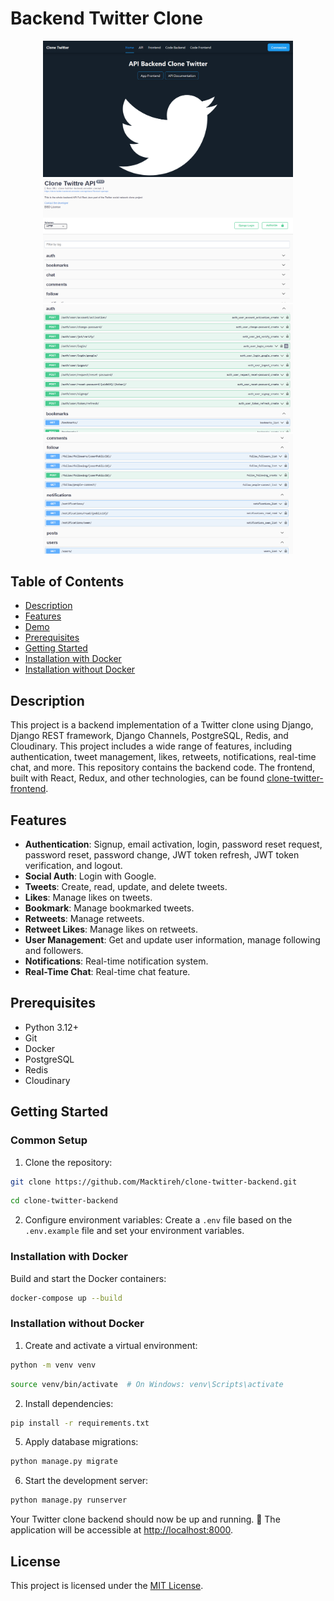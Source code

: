 # Backend Twitter Clone

<p align="center">
  <img src="https://raw.githubusercontent.com/Macktireh/Media/main/images/clone-twitter-back.png" alt="Home screen" width=400>
  <img src="https://raw.githubusercontent.com/Macktireh/Media/main/images/clone-twitter-api1.png" alt="Home screen" width=400>
  <img src="https://raw.githubusercontent.com/Macktireh/Media/main/images/clone-twitter-api2.png" alt="Home screen" width=400>
  <img src="https://raw.githubusercontent.com/Macktireh/Media/main/images/clone-twitter-api3.png" alt="Home screen" width=400>
</p>

## Table of Contents
- [Description](#description)
- [Features](#features)
- [Demo](#demo)
- [Prerequisites](#prerequisites)
- [Getting Started](#getting-started)
- [Installation with Docker](#installation-with-docker)
- [Installation without Docker](#installation-without-docker)


## Description

This project is a backend implementation of a Twitter clone using Django, Django REST framework, Django Channels, PostgreSQL, Redis, and Cloudinary. This project includes a wide range of features, including authentication, tweet management, likes, retweets, notifications, real-time chat, and more. This repository contains the backend code. The frontend, built with React, Redux, and other technologies, can be found [clone-twitter-frontend](https://github.com/Macktireh/clone-twitter-frontend).


## Features

- **Authentication**: Signup, email activation, login, password reset request, password reset, password change, JWT token refresh, JWT token verification, and logout.
- **Social Auth**: Login with Google.
- **Tweets**: Create, read, update, and delete tweets.
- **Likes**: Manage likes on tweets.
- **Bookmark**: Manage bookmarked tweets.
- **Retweets**: Manage retweets.
- **Retweet Likes**: Manage likes on retweets.
- **User Management**: Get and update user information, manage following and followers.
- **Notifications**: Real-time notification system.
- **Real-Time Chat**: Real-time chat feature.


## Prerequisites

- Python 3.12+
- Git
- Docker
- PostgreSQL
- Redis
- Cloudinary


## Getting Started

### Common Setup

1. Clone the repository:

```sh
git clone https://github.com/Macktireh/clone-twitter-backend.git
```
```sh
cd clone-twitter-backend
```

2. Configure environment variables: Create a `.env` file based on the `.env.example` file and set your environment variables.

### Installation with Docker

Build and start the Docker containers:

```bash
docker-compose up --build
```

### Installation without Docker

1. Create and activate a virtual environment:

```bash
python -m venv venv
```
```bash
source venv/bin/activate  # On Windows: venv\Scripts\activate
```

2. Install dependencies:

```bash
pip install -r requirements.txt
```
5. Apply database migrations:

```bash
python manage.py migrate
```

6. Start the development server:

```bash
python manage.py runserver
```

Your Twitter clone backend should now be up and running. 🎉
The application will be accessible at [http://localhost:8000](http://localhost:8000).



## License

This project is licensed under the [MIT License](LICENSE).
